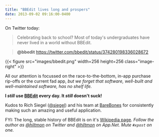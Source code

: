 ```yaml
---
title: "BBEdit lives long and prospers"
date: 2013-09-02 09:16:00-0400
---
```


On Twitter today:

> Celebrating back to school? Most of today's undergraduates have never lived in a world without BBEdit.

> **@bbedit** https://twitter.com/bbedit/status/374280198336028672

{{< figure src="images/bbedit.png" width=256 height=256 class="image-right" >}}

All our attention is focussed on the race-to-the-bottom, in-app purchase rip-offs or the current fad app, *but we forget that software, well-built and well-maintained software, has no shelf life.*

**I *still* use [BBEdit](http://www.barebones.com/products/bbedit/) every day. It *still* doesn't suck!**

Kudos to Rich Siegel ([@siegel](https://twitter.com/siegel)) and his team at [BareBones](http://www.barebones.com) for consistently making such an amazing and useful application.

FYI: The long, stable history of BBEdit is on it's [Wikipedia page](http://en.wikipedia.org/wiki/BBEdit). 
*Follow the author as [@hiltmon](https://twitter.com/hiltmon) on Twitter and [@hiltmon](http://alpha.app.net/hiltmon) on App.Net. Mute `#xpost` on one.*

